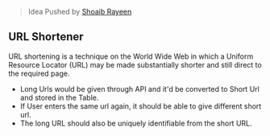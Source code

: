 > Idea Pushed by [Shoaib Rayeen](https://github.com/shoaibrayeen/Url-Shortener)

## URL Shortener

URL shortening is a technique on the World Wide Web in which a Uniform Resource Locator (URL) may be made substantially
shorter and still direct to the required page.

- Long Urls would be given through API and it'd be converted to Short Url and stored in the Table.
- If User enters the same url again, it should be able to give different short url.
- The long URL should also be uniquely identifiable from the short URL. 

